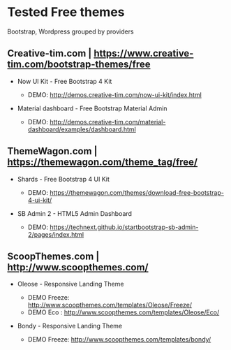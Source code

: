 # Tested Free themes  
Bootstrap, Wordpress grouped by providers

## Creative-tim.com | https://www.creative-tim.com/bootstrap-themes/free

* Now UI Kit - Free Bootstrap 4 Kit
    * DEMO: http://demos.creative-tim.com/now-ui-kit/index.html

* Material dashboard - Free Bootstrap Material Admin
    * DEMO: http://demos.creative-tim.com/material-dashboard/examples/dashboard.html

## ThemeWagon.com | https://themewagon.com/theme_tag/free/

* Shards - Free Bootstrap 4 UI Kit
    * DEMO: https://themewagon.com/themes/download-free-bootstrap-4-ui-kit/

* SB Admin 2 - HTML5 Admin Dashboard
    * DEMO: https://technext.github.io/startbootstrap-sb-admin-2/pages/index.html

## ScoopThemes.com | http://www.scoopthemes.com/

* Oleose - Responsive Landing Theme
    * DEMO Freeze: http://www.scoopthemes.com/templates/Oleose/Freeze/
    * DEMO Eco   : http://www.scoopthemes.com/templates/Oleose/Eco/

* Bondy - Responsive Landing Theme
    * DEMO Freeze: http://www.scoopthemes.com/templates/bondy/
    
